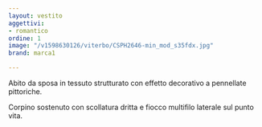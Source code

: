 ```yaml
---
layout: vestito
aggettivi:
- romantico
ordine: 1
image: "/v1598630126/viterbo/CSPH2646-min_mod_s35fdx.jpg"
brand: marca1

---
```

Abito da sposa in tessuto strutturato con effetto decorativo a pennellate pittoriche.

Corpino sostenuto con scollatura dritta e fiocco multifilo laterale sul punto vita.